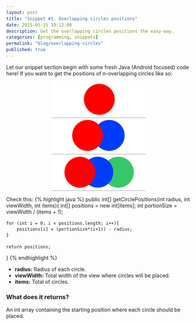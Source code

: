 ```yaml
---
layout: post
title: "Snippet #1. Overlapping circles positions"
date: 2015-05-15 19:12:00
description: Get the overlapping circles positions the easy-way.
categories: [programming, snippets]
permalink: "blog/overlapping-circles"
published: true
---
```


Let our snippet section begin with some fresh Java (Android focused) code here! If you want to get the positions of n-overlapping circles like so:

<img style="display: block; margin-left: auto; margin-right: auto;" src="/assets/image/snippet1.png" />

Check this:
{% highlight java %}
public int[] getCirclePositions(int radius, int viewWidth, int items){
	int[] positions = new int[items];
	int portionSize = viewWidth / (items + 1);
 
	for (int i = 0; i < positions.length; i++){
		positions[i] = (portionSize*(i+1)) - radius;
	}
 
	return positions;
}
{% endhighlight %}

- **radius:** Radius of each circle.
- **viewWidth:** Total width of the view where circles will be placed.
- **items:** Total of circles.

### What does it returns?
An int array containing the starting position where each circle should be placed.

